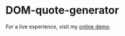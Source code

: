 # DOM-quote-generator

For a live experience, visit my [online demo](https://dom-quote-generator.vercel.app/).
